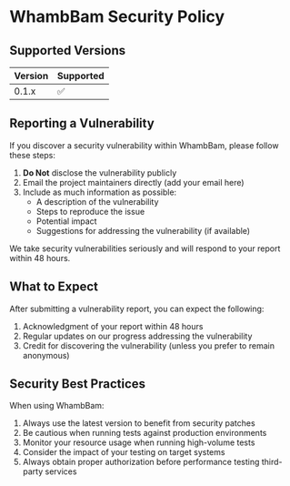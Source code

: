 # WhambBam Security Policy

## Supported Versions

| Version | Supported          |
| ------- | ------------------ |
| 0.1.x   | :white_check_mark: |

## Reporting a Vulnerability

If you discover a security vulnerability within WhambBam, please follow these steps:

1. **Do Not** disclose the vulnerability publicly
2. Email the project maintainers directly (add your email here)
3. Include as much information as possible:
   - A description of the vulnerability
   - Steps to reproduce the issue
   - Potential impact
   - Suggestions for addressing the vulnerability (if available)

We take security vulnerabilities seriously and will respond to your report within 48 hours.

## What to Expect

After submitting a vulnerability report, you can expect the following:

1. Acknowledgment of your report within 48 hours
2. Regular updates on our progress addressing the vulnerability
3. Credit for discovering the vulnerability (unless you prefer to remain anonymous)

## Security Best Practices

When using WhambBam:

1. Always use the latest version to benefit from security patches
2. Be cautious when running tests against production environments
3. Monitor your resource usage when running high-volume tests
4. Consider the impact of your testing on target systems
5. Always obtain proper authorization before performance testing third-party services
